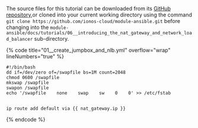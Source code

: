 The source files for this tutorial can be downloaded from its [GitHub repository](https://github.com/ionos-cloud/module-ansible/tree/master/docs/),or cloned into your current working directory using the command `git clone https://github.com/ionos-cloud/module-ansible.git` before changing into the `module-ansible/docs/tutorials/06__introducing_the_nat_gateway_and_network_load_balancer` sub-directory.

{% code title="01__create_jumpbox_and_nlb.yml" overflow="wrap" lineNumbers="true" %}
```j2
#!/bin/bash
dd if=/dev/zero of=/swapfile bs=1M count=2048
chmod 0600 /swapfile
mkswap /swapfile
swapon /swapfile
echo '/swapfile    none    swap    sw    0    0' >> /etc/fstab


ip route add default via {{ nat_gateway.ip }}

```
{% endcode %}